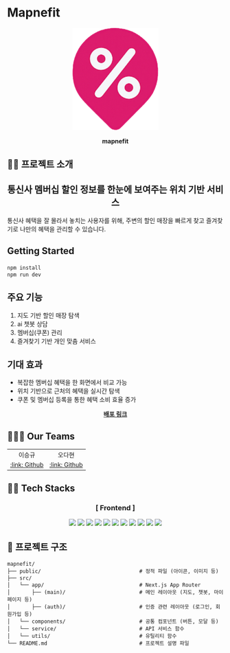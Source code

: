 # Mapnefit

<div align="center">
  <img src="public/images/icon.png" width="200" height="auto" />
  <br>

<b>mapnefit</b>

</div>

## 🧑‍🏫 프로젝트 소개

<div align="center">
<h2>통신사 멤버십 할인 정보를 한눈에 보여주는 위치 기반 서비스</h2>
</div>
통신사 혜택을 잘 몰라서 놓치는 사용자를 위해, 주변의 할인 매장을 빠르게 찾고
즐겨찾기로 나만의 혜택을 관리할 수 있습니다.


## Getting Started
```
npm install
npm run dev
```




## 주요 기능

1) 지도 기반 할인 매장 탐색
2) ai 챗봇 상담
3) 멤버십(쿠폰) 관리
4) 즐겨찾기 기반 개인 맞춤 서비스

## 기대 효과

- 복잡한 멤버십 혜택을 한 화면에서 비교 가능
- 위치 기반으로 근처의 혜택을 실시간 탐색
- 쿠폰 및 멤버십 등록을 통한 혜택 소비 효율 증가

<div align="center"><a href="https://mapnefit.vercel.app"><b>배포 링크</b></a></div>

## 🙋🏻‍♀️ Our Teams

<div align="center">
  <table>
    <tr>
      <td align="center">이승규</td>
      <td align="center">오다현</td>
    </tr>
    <tr>
      <td align="center"><a href="https://github.com/tmdrb0130">:link: Github</a></td>
      <td align="center"><a href="https://github.com/dahyuniiiiii">:link: Github</a></td>
    </tr>
  </table>
</div>

## 🧑‍💻 Tech Stacks

<div align="center">
<h3>[ Frontend ]</h3>
<img src="https://img.shields.io/badge/React-61DAFB?style=flat&logo=React&logoColor=black">
<img src="https://img.shields.io/badge/Next.js-000000?style=flat&logo=Next.js&logoColor=white">
<img src="https://img.shields.io/badge/TypeScript-3178C6?style=flat&logo=TypeScript&logoColor=white">
<img src="https://img.shields.io/badge/TailwindCSS-06B6D4?style=flat&logo=TailwindCSS&logoColor=white">
<img src="https://img.shields.io/badge/Framer_Motion-0055FF?style=flat&logo=framer&logoColor=white">
<img src="https://img.shields.io/badge/React_Query-FF4154?style=flat&logo=reactquery&logoColor=white">
<img src="https://img.shields.io/badge/Zustand-000000?style=flat&logo=react&logoColor=white">
<img src="https://img.shields.io/badge/Axios-5A29E4?style=flat&logo=axios&logoColor=white">
<img src="https://img.shields.io/badge/Kakao_Map_API-FFCD00?style=flat&logo=kakaotalk&logoColor=000000">
<img src="https://img.shields.io/badge/Kakao_Login-FFCD00?style=flat&logo=kakaotalk&logoColor=black">
<img src="https://img.shields.io/badge/Vercel-000000?style=flat&logo=vercel&logoColor=white">
</div>

## 📁 프로젝트 구조

```
mapnefit/
├── public/                                # 정적 파일 (아이콘, 이미지 등)
├── src/
│   └── app/                               # Next.js App Router
│       ├── (main)/                        # 메인 레이아웃 (지도, 챗봇, 마이페이지 등)
│       ├── (auth)/                        # 인증 관련 레이아웃 (로그인, 회원가입 등)
│   └── components/                        # 공통 컴포넌트 (버튼, 모달 등)
│   └── service/                           # API 서비스 함수
│   └── utils/                             # 유틸리티 함수
└── README.md                              # 프로젝트 설명 파일
```

